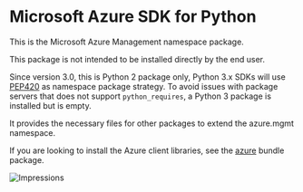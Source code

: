 # Microsoft Azure SDK for Python

This is the Microsoft Azure Management namespace package.

This package is not intended to be installed directly by the end user.

Since version 3.0, this is Python 2 package only, Python 3.x SDKs will use [PEP420](https://www.python.org/dev/peps/pep-0420/) as namespace package strategy.
To avoid issues with package servers that does not support `python_requires`, a Python 3 package is installed but is empty.

It provides the necessary files for other packages to extend the azure.mgmt namespace.

If you are looking to install the Azure client libraries, see the
[azure](https://pypi.python.org/pypi/azure) bundle package.


![Impressions](https://azure-sdk-impressions.azurewebsites.net/api/impressions/azure-sdk-for-python%2Fazure-mgmt-nspkg%2FREADME.png)
